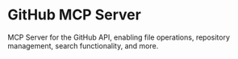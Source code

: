 # GitHub MCP Server

MCP Server for the GitHub API, enabling file operations, repository management, search functionality, and more.
